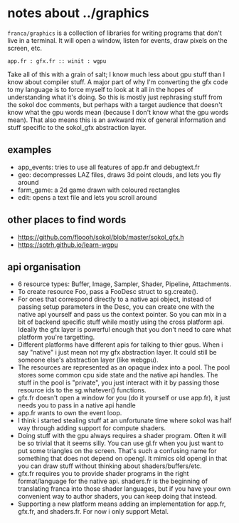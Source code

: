 # notes about ../graphics

`franca/graphics` is a collection of libraries for writing programs that don't live 
in a terminal. It will open a window, listen for events, draw pixels on the screen, etc. 

```
app.fr : gfx.fr :: winit : wgpu
```

Take all of this with a grain of salt; I know much less about gpu stuff than I 
know about compiler stuff. A major part of why I'm converting the gfx code to 
my language is to force myself to look at it all in the hopes of understanding 
what it's doing. So this is mostly just rephrasing stuff from the sokol doc 
comments, but perhaps with a target audience that doesn't know what the gpu 
words mean (because I don't know what the gpu words mean). That also means 
this is an awkward mix of general information and stuff specific to the sokol_gfx 
abstraction layer. 

## examples

- app_events: tries to use all features of app.fr and debugtext.fr
- geo: decompresses LAZ files, draws 3d point clouds, and lets you fly around
- farm_game: a 2d game drawn with coloured rectangles
- edit: opens a text file and lets you scroll around

## other places to find words

- https://github.com/floooh/sokol/blob/master/sokol_gfx.h
- https://sotrh.github.io/learn-wgpu

## api organisation

- 6 resource types: Buffer, Image, Sampler, Shader, Pipeline, Attachments. 
- To create resource Foo, pass a FooDesc struct to sg.create(). 
- For ones that correspond directly to a native api object, instead of passing setup 
parameters in the Desc, you can create one with the native api yourself and pass us 
the context pointer. So you can mix in a bit of backend specific 
stuff while mostly using the cross platform api. Ideally the gfx layer is powerful 
enough that you don't need to care what platform you're targetting. 
- Different platforms have different apis for talking to thier gpus. 
When i say "native" i just mean not my gfx abstraction layer. 
It could still be someone else's abstraction layer (like webgpu). 
- The resources are represented as an opaque index into a pool. 
The pool stores some common cpu side state and the native api handles. 
The stuff in the pool is "private", you just interact with it by passing 
those resource ids to the sg.whatever() functions.
- gfx.fr doesn't open a window for you (do it yourself or use app.fr), 
it just needs you to pass in a native api handle
- app.fr wants to own the event loop. 
- I think i started stealing stuff at an unfortunate time where sokol 
was half way through adding support for compute shaders. 
- Doing stuff with the gpu always requires a shader program. Often it will be 
so trivial that it seems silly. You can use gl.fr when you just want to put some 
triangles on the screen. That's such a confusing name for something that does not 
depend on opengl. It mimics old opengl in that you can draw stuff without thinking 
about shaders/buffers/etc. 
- gfx.fr requires you to provide shader programs in the right format/language 
for the native api. shaders.fr is the beginning of translating franca into 
those shader languages, but if you have your own convenient way to author 
shaders, you can keep doing that instead. 
- Supporting a new platform means adding an implementation for app.fr, gfx.fr, 
and shaders.fr. For now i only support Metal. 
